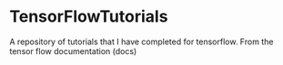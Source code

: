 # TensorFlowTutorials
A repository of tutorials that I have completed for tensorflow. From the tensor flow documentation (docs)
